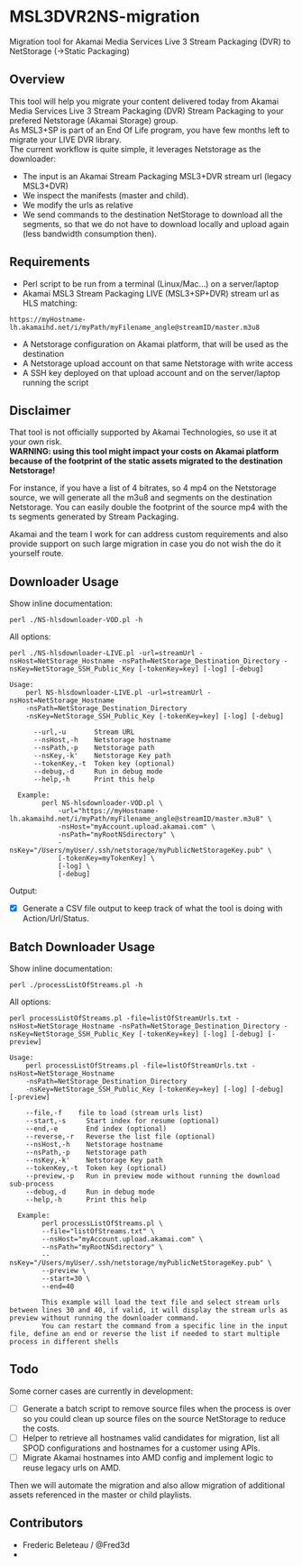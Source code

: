 # MSL3DVR2NS-migration
Migration tool for Akamai Media Services Live 3 Stream Packaging (DVR) to NetStorage (->Static Packaging)

## Overview
This tool will help you migrate your content delivered today from Akamai Media Services Live 3 Stream Packaging (DVR) Stream Packaging to your prefered Netstorage (Akamai Storage) group.  
As MSL3+SP is part of an End Of Life program, you have few months left to migrate your LIVE DVR library.  
The current workflow is quite simple, it leverages Netstorage as the downloader:  

* The input is an Akamai Stream Packaging MSL3+DVR stream url (legacy MSL3+DVR)  
* We inspect the manifests (master and child). 
* We modify the urls as relative  
* We send commands to the destination NetStorage to download all the segments, so that we do not have to download locally and upload again (less bandwidth consumption then).  

## Requirements

* Perl script to be run from a terminal (Linux/Mac...) on a server/laptop
* Akamai MSL3 Stream Packaging LIVE (MSL3+SP+DVR) stream url as HLS matching:  

```
https://myHostname-lh.akamaihd.net/i/myPath/myFilename_angle@streamID/master.m3u8
```

* A Netstorage configuration on Akamai platform, that will be used as the destination
* A Netstorage upload account on that same Netstorage with write access
* A SSH key deployed on that upload account and on the server/laptop running the script

## Disclaimer

That tool is not officially supported by Akamai Technologies, so use it at your own risk.  
**WARNING: using this tool might impact your costs on Akamai platform because of the footprint of the static assets migrated to the destination Netstorage!**

For instance, if you have a list of 4 bitrates, so 4 mp4 on the Netstorage source, we will generate all the m3u8 and segments on the destination Netstorage. You can easily double the footprint of the source mp4 with the ts segments generated by Stream Packaging.

Akamai and the team I work for can address custom requirements and also provide support on such large migration in case you do not wish the do it yourself route.

## Downloader Usage

Show inline documentation:

```
perl ./NS-hlsdownloader-VOD.pl -h
```

All options:

```
perl ./NS-hlsdownloader-LIVE.pl -url=streamUrl -nsHost=NetStorage_Hostname -nsPath=NetStorage_Destination_Directory -nsKey=NetStorage_SSH_Public_Key [-tokenKey=key] [-log] [-debug]

Usage:
    perl NS-hlsdownloader-LIVE.pl -url=streamUrl -nsHost=NetStorage_Hostname
    -nsPath=NetStorage_Destination_Directory
    -nsKey=NetStorage_SSH_Public_Key [-tokenKey=key] [-log] [-debug]

      --url,-u       Stream URL
      --nsHost,-h    Netstorage hostname
      --nsPath,-p    Netstorage path
      --nsKey,-k'    Netstorage Key path
      --tokenKey,-t  Token key (optional)
      --debug,-d     Run in debug mode
      --help,-h      Print this help

  Example:
        perl NS-hlsdownloader-VOD.pl \
            -url="https://myHostname-lh.akamaihd.net/i/myPath/myFilename_angle@streamID/master.m3u8" \
            -nsHost="myAccount.upload.akamai.com" \
            -nsPath="myRootNSdirectory" \
            -nsKey="/Users/myUser/.ssh/netstorage/myPublicNetStorageKey.pub" \
            [-tokenKey=myTokenKey] \
            [-log] \
            [-debug]
```

Output:

- [x] Generate a CSV file output to keep track of what the tool is doing with Action/Url/Status.   


## Batch Downloader Usage

Show inline documentation:

```
perl ./processListOfStreams.pl -h
```

All options:

```
perl processListOfStreams.pl -file=listOfStreamUrls.txt -nsHost=NetStorage_Hostname -nsPath=NetStorage_Destination_Directory -nsKey=NetStorage_SSH_Public_Key [-tokenKey=key] [-log] [-debug] [-preview]

Usage:
    perl processListOfStreams.pl -file=listOfStreamUrls.txt -nsHost=NetStorage_Hostname
    -nsPath=NetStorage_Destination_Directory
    -nsKey=NetStorage_SSH_Public_Key [-tokenKey=key] [-log] [-debug] [-preview]

    --file,-f 	 file to load (stream urls list)
    --start,-s     Start index for resume (optional)
    --end,-e       End index (optional)
    --reverse,-r   Reverse the list file (optional)
    --nsHost,-h    Netstorage hostname
    --nsPath,-p    Netstorage path
    --nsKey,-k'    Netstorage Key path
    --tokenKey,-t  Token key (optional)
    --preview,-p   Run in preview mode without running the download sub-process
    --debug,-d     Run in debug mode
    --help,-h      Print this help

  Example:
        perl processListOfStreams.pl \
        --file="listOfStreams.txt" \
        --nsHost="myAccount.upload.akamai.com" \
        --nsPath="myRootNSdirectory" \
        --nsKey="/Users/myUser/.ssh/netstorage/myPublicNetStorageKey.pub" \
        --preview \
        --start=30 \
        --end=40

        This example will load the text file and select stream urls between lines 30 and 40, if valid, it will display the stream urls as preview without running the downloader command.
        You can restart the command from a specific line in the input file, define an end or reverse the list if needed to start multiple process in different shells
```


## Todo

Some corner cases are currently in development:

- [ ] Generate a batch script to remove source files when the process is over so you could clean up source files on the source NetStorage to reduce the costs.  
- [ ] Helper to retrieve all hostnames valid candidates for migration, list all SPOD configurations and hostnames for a customer using APIs.
- [ ] Migrate Akamai hostnames into AMD config and implement logic to reuse legacy urls on AMD.

Then we will automate the migration and also allow migration of additional assets referenced in the master or child playlists.


## Contributors

* Frederic Beleteau / @Fred3d
* 
